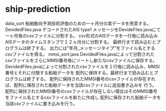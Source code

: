 ship-prediction
===============
data_sort
船舶動向予測技術評価のための一ヶ月分の実データを用意する。
  DevidedFiles.java
  デコードされたAIS type1 メッセージをDevideFiles.javaにて一ヶ月毎のcsvファイルに分割する。
  csv形式のAISデータを一行毎に読み込みAISデータのタイムスタンプで１２ヵ月分に分割する。
  最終行まで読み込むとプログラムは終了する。
  出力には"年月_メッセージタイプ"をファイル名とするcsvファイルを得る。
  mmsi_sort.java
  DevidedFiles.javaによって分割されたcsvファイルをさらにMMSI番号毎にソートし新たなcsvファイルに保存する。
  DecidedFiles.javaによって分割されたcsvファイルを１行毎に読み込み、MMSI番号とそれに付随する船舶データを
  配列に保持する。最終行まで読み込むとプログラムは終了する。
  配列に保持されたMMSI番号のcsvファイルが存在すれば、配列に保存された船舶データを当該csvファイルに追加書き込みを
  行う。
  配列に保持されたMMSI番号のcsvファイルが存在しない場合はそのMMSI番号をファイル名とするcsvファイルを新たに作成し
  配列に保存された船舶データを当該csvファイルに書き込みを行う。
